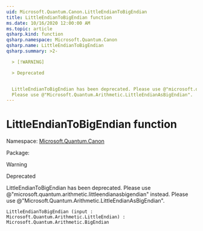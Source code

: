 ```yaml
---
uid: Microsoft.Quantum.Canon.LittleEndianToBigEndian
title: LittleEndianToBigEndian function
ms.date: 10/16/2020 12:00:00 AM
ms.topic: article
qsharp.kind: function
qsharp.namespace: Microsoft.Quantum.Canon
qsharp.name: LittleEndianToBigEndian
qsharp.summary: >2-

  > [!WARNING]

  > Deprecated


  LittleEndianToBigEndian has been deprecated. Please use @"microsoft.quantum.arithmetic.littleendianasbigendian" instead.
  Please use @"Microsoft.Quantum.Arithmetic.LittleEndianAsBigEndian".
---
```


# LittleEndianToBigEndian function

Namespace: [Microsoft.Quantum.Canon](xref:Microsoft.Quantum.Canon)

Package: [](https://nuget.org/packages/)


> [!WARNING]
> Deprecated
LittleEndianToBigEndian has been deprecated. Please use @"microsoft.quantum.arithmetic.littleendianasbigendian" instead.Please use @"Microsoft.Quantum.Arithmetic.LittleEndianAsBigEndian".

```Q#
LittleEndianToBigEndian (input : Microsoft.Quantum.Arithmetic.LittleEndian) : Microsoft.Quantum.Arithmetic.BigEndian
```
